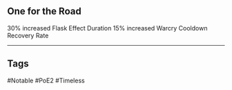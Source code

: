 ## One for the Road
30% increased Flask Effect Duration
15% increased Warcry Cooldown Recovery Rate

---
## Tags
#Notable
#PoE2
#Timeless
